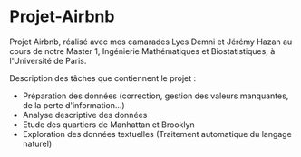 # Projet-Airbnb
Projet Airbnb, réalisé avec mes camarades Lyes Demni et Jérémy Hazan au cours de notre Master 1, Ingénierie Mathématiques et Biostatistiques, à l'Université de Paris.

Description des tâches que contiennent le projet : 
- Préparation des données (correction, gestion des valeurs manquantes, de la perte d'information...)
- Analyse descriptive des données
- Etude des quartiers de Manhattan et Brooklyn
- Exploration des données textuelles (Traitement automatique du langage naturel)
